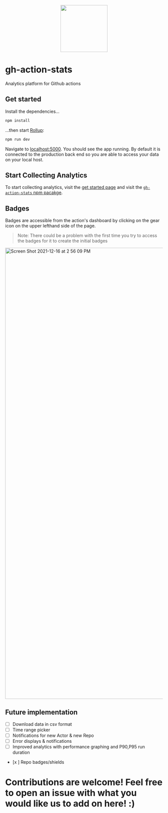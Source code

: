 <p align="center">
  <img src="https://user-images.githubusercontent.com/20456444/144739095-a3cca282-b5a1-413c-b517-10b8c965b06b.png" width="150px" height="150px" />
</p>

# gh-action-stats

Analytics platform for Github actions

## Get started

Install the dependencies...

```bash
npm install
```

...then start [Rollup](https://rollupjs.org):

```bash
npm run dev
```

Navigate to [localhost:5000](http://localhost:5000). You should see the app running. By default it is connected to the production back end so you are able to access your data on your local host.

## Start Collecting Analytics

To start collecting analytics, visit the [get started page](https://actions.boringday.co/get-started) and visit the [`gh-action-stats` npm pacakge](https://github.com/michmich112/gh-action-stats-js).

## Badges

Badges are accessible from the action's dashboard by clicking on the gear icon on the upper lefthand side of the page. 
> Note: There could be a problem with the first time you try to access the badges for it to create the initial badges

<img width="1440" alt="Screen Shot 2021-12-16 at 2 56 09 PM" src="https://user-images.githubusercontent.com/20456444/146440926-6be6a483-5496-4f64-9cbd-1dc7e4f8433d.png">


## Future implementation
- [ ] Download data in csv format
- [ ] Time range picker
- [ ] Notifications for new Actor & new Repo
- [ ] Error displays & notifications
- [ ] Improved analytics with performance graphing and P90,P95 run duration
- [x ] Repo badges/shields 

# Contributions are welcome! Feel free to open an issue with what you would like us to add on here! :)
